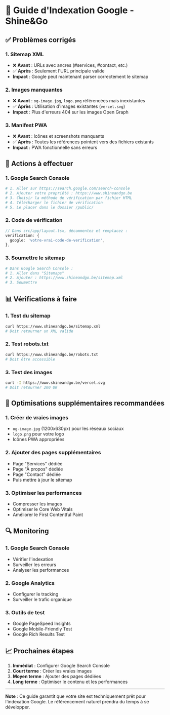 # 🚀 Guide d'Indexation Google - Shine&Go

## ✅ Problèmes corrigés

### 1. **Sitemap XML**
- ❌ **Avant** : URLs avec ancres (#services, #contact, etc.)
- ✅ **Après** : Seulement l'URL principale valide
- **Impact** : Google peut maintenant parser correctement le sitemap

### 2. **Images manquantes**
- ❌ **Avant** : `og-image.jpg`, `logo.png` référencées mais inexistantes
- ✅ **Après** : Utilisation d'images existantes (`vercel.svg`)
- **Impact** : Plus d'erreurs 404 sur les images Open Graph

### 3. **Manifest PWA**
- ❌ **Avant** : Icônes et screenshots manquants
- ✅ **Après** : Toutes les références pointent vers des fichiers existants
- **Impact** : PWA fonctionnelle sans erreurs

## 🔧 Actions à effectuer

### 1. **Google Search Console**
```bash
# 1. Aller sur https://search.google.com/search-console
# 2. Ajouter votre propriété : https://www.shineandgo.be
# 3. Choisir la méthode de vérification par fichier HTML
# 4. Télécharger le fichier de vérification
# 5. Le placer dans le dossier /public/
```

### 2. **Code de vérification**
```typescript
// Dans src/app/layout.tsx, décommentez et remplacez :
verification: {
  google: 'votre-vrai-code-de-verification',
},
```

### 3. **Soumettre le sitemap**
```bash
# Dans Google Search Console :
# 1. Aller dans "Sitemaps"
# 2. Ajouter : https://www.shineandgo.be/sitemap.xml
# 3. Soumettre
```

## 📊 Vérifications à faire

### 1. **Test du sitemap**
```bash
curl https://www.shineandgo.be/sitemap.xml
# Doit retourner un XML valide
```

### 2. **Test robots.txt**
```bash
curl https://www.shineandgo.be/robots.txt
# Doit être accessible
```

### 3. **Test des images**
```bash
curl -I https://www.shineandgo.be/vercel.svg
# Doit retourner 200 OK
```

## 🎯 Optimisations supplémentaires recommandées

### 1. **Créer de vraies images**
- `og-image.jpg` (1200x630px) pour les réseaux sociaux
- `logo.png` pour votre logo
- Icônes PWA appropriées

### 2. **Ajouter des pages supplémentaires**
- Page "Services" dédiée
- Page "À propos" dédiée
- Page "Contact" dédiée
- Puis mettre à jour le sitemap

### 3. **Optimiser les performances**
- Compresser les images
- Optimiser le Core Web Vitals
- Améliorer le First Contentful Paint

## 🔍 Monitoring

### 1. **Google Search Console**
- Vérifier l'indexation
- Surveiller les erreurs
- Analyser les performances

### 2. **Google Analytics**
- Configurer le tracking
- Surveiller le trafic organique

### 3. **Outils de test**
- Google PageSpeed Insights
- Google Mobile-Friendly Test
- Google Rich Results Test

## 📈 Prochaines étapes

1. **Immédiat** : Configurer Google Search Console
2. **Court terme** : Créer les vraies images
3. **Moyen terme** : Ajouter des pages dédiées
4. **Long terme** : Optimiser le contenu et les performances

---

**Note** : Ce guide garantit que votre site est techniquement prêt pour l'indexation Google. Le référencement naturel prendra du temps à se développer. 